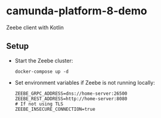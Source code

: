 # camunda-platform-8-demo
Zeebe client with Kotlin
 
## Setup
- Start the Zeebe cluster:
  ```shell
  docker-compose up -d
  ```
- Set environment variables if Zeebe is not running locally:
  ```
  ZEEBE_GRPC_ADDRESS=dns://home-server:26500
  ZEEBE_REST_ADDRESS=http://home-server:8080
  # If not using TLS
  ZEEBE_INSECURE_CONNECTION=true
  ```
